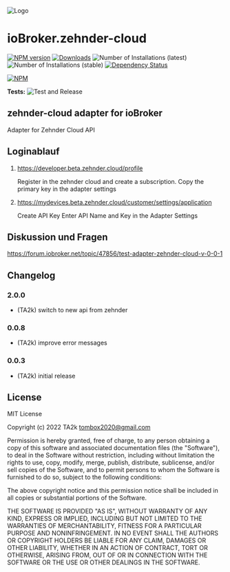 ![Logo](admin/zehnder-cloud.png)

# ioBroker.zehnder-cloud

[![NPM version](https://img.shields.io/npm/v/iobroker.zehnder-cloud.svg)](https://www.npmjs.com/package/iobroker.zehnder-cloud)
[![Downloads](https://img.shields.io/npm/dm/iobroker.zehnder-cloud.svg)](https://www.npmjs.com/package/iobroker.zehnder-cloud)
![Number of Installations (latest)](https://iobroker.live/badges/zehnder-cloud-installed.svg)
![Number of Installations (stable)](https://iobroker.live/badges/zehnder-cloud-stable.svg)
[![Dependency Status](https://img.shields.io/david/TA2k/iobroker.zehnder-cloud.svg)](https://david-dm.org/TA2k/iobroker.zehnder-cloud)

[![NPM](https://nodei.co/npm/iobroker.zehnder-cloud.png?downloads=true)](https://nodei.co/npm/iobroker.zehnder-cloud/)

**Tests:** ![Test and Release](https://github.com/TA2k/ioBroker.zehnder-cloud/workflows/Test%20and%20Release/badge.svg)

## zehnder-cloud adapter for ioBroker

Adapter for Zehnder Cloud API

## Loginablauf

1. https://developer.beta.zehnder.cloud/profile

   Register in the zehnder cloud and create a subscription. Copy the primary key in the adapter settings

2. https://mydevices.beta.zehnder.cloud/customer/settings/application

   Create API Key
   Enter API Name and Key in the Adapter Settings

## Diskussion und Fragen

<https://forum.iobroker.net/topic/47856/test-adapter-zehnder-cloud-v-0-0-1>

## Changelog

### 2.0.0

- (TA2k) switch to new api from zehnder

### 0.0.8

- (TA2k) improve error messages

### 0.0.3

- (TA2k) initial release

## License

MIT License

Copyright (c) 2022 TA2k <tombox2020@gmail.com>

Permission is hereby granted, free of charge, to any person obtaining a copy
of this software and associated documentation files (the "Software"), to deal
in the Software without restriction, including without limitation the rights
to use, copy, modify, merge, publish, distribute, sublicense, and/or sell
copies of the Software, and to permit persons to whom the Software is
furnished to do so, subject to the following conditions:

The above copyright notice and this permission notice shall be included in all
copies or substantial portions of the Software.

THE SOFTWARE IS PROVIDED "AS IS", WITHOUT WARRANTY OF ANY KIND, EXPRESS OR
IMPLIED, INCLUDING BUT NOT LIMITED TO THE WARRANTIES OF MERCHANTABILITY,
FITNESS FOR A PARTICULAR PURPOSE AND NONINFRINGEMENT. IN NO EVENT SHALL THE
AUTHORS OR COPYRIGHT HOLDERS BE LIABLE FOR ANY CLAIM, DAMAGES OR OTHER
LIABILITY, WHETHER IN AN ACTION OF CONTRACT, TORT OR OTHERWISE, ARISING FROM,
OUT OF OR IN CONNECTION WITH THE SOFTWARE OR THE USE OR OTHER DEALINGS IN THE
SOFTWARE.
